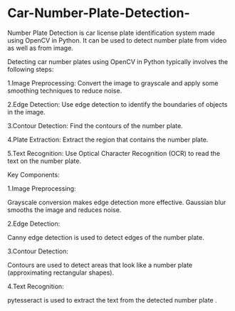 # Car-Number-Plate-Detection-
Number Plate Detection is car license plate identification system made using OpenCV in Python. It can be used to detect number plate from video as well as from image.

Detecting car number plates using OpenCV in Python typically involves the following steps:

1.Image Preprocessing: Convert the image to grayscale and apply some smoothing techniques to reduce noise.

2.Edge Detection: Use edge detection to identify the boundaries of objects in the image.

3.Contour Detection: Find the contours of the number plate.

4.Plate Extraction: Extract the region that contains the number plate.

5.Text Recognition: Use Optical Character Recognition (OCR) to read the text on the number plate.


Key Components:

1.Image Preprocessing:

Grayscale conversion makes edge detection more effective.
Gaussian blur smooths the image and reduces noise.

2.Edge Detection:

Canny edge detection is used to detect edges of the number plate.

3.Contour Detection:

Contours are used to detect areas that look like a number plate (approximating rectangular shapes).

4.Text Recognition:

pytesseract is used to extract the text from the detected number plate .
